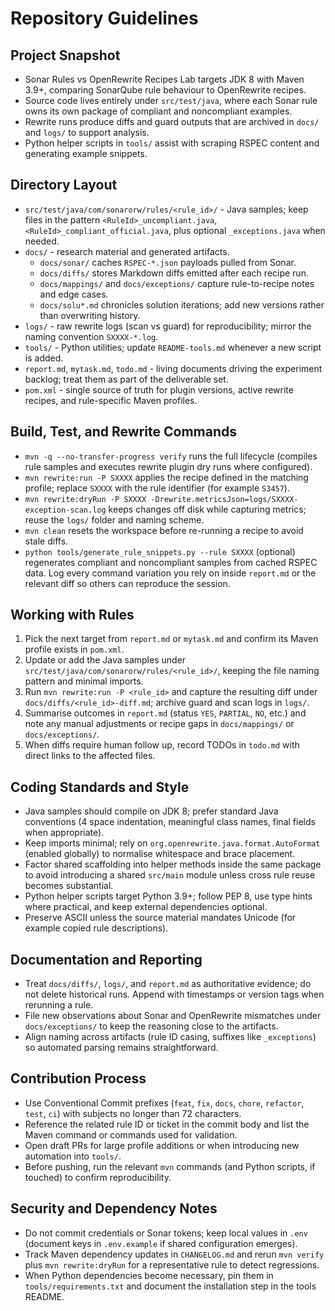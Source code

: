 # Repository Guidelines

## Project Snapshot
- Sonar Rules vs OpenRewrite Recipes Lab targets JDK 8 with Maven 3.9+, comparing SonarQube rule behaviour to OpenRewrite recipes.
- Source code lives entirely under `src/test/java`, where each Sonar rule owns its own package of compliant and noncompliant examples.
- Rewrite runs produce diffs and guard outputs that are archived in `docs/` and `logs/` to support analysis.
- Python helper scripts in `tools/` assist with scraping RSPEC content and generating example snippets.

## Directory Layout
- `src/test/java/com/sonarorw/rules/<rule_id>/` - Java samples; keep files in the pattern `<RuleId>_uncompliant.java`, `<RuleId>_compliant_official.java`, plus optional `_exceptions.java` when needed.
- `docs/` - research material and generated artifacts.
  - `docs/sonar/` caches `RSPEC-*.json` payloads pulled from Sonar.
  - `docs/diffs/` stores Markdown diffs emitted after each recipe run.
  - `docs/mappings/` and `docs/exceptions/` capture rule-to-recipe notes and edge cases.
  - `docs/solu*.md` chronicles solution iterations; add new versions rather than overwriting history.
- `logs/` - raw rewrite logs (scan vs guard) for reproducibility; mirror the naming convention `SXXXX-*.log`.
- `tools/` - Python utilities; update `README-tools.md` whenever a new script is added.
- `report.md`, `mytask.md`, `todo.md` - living documents driving the experiment backlog; treat them as part of the deliverable set.
- `pom.xml` - single source of truth for plugin versions, active rewrite recipes, and rule-specific Maven profiles.

## Build, Test, and Rewrite Commands
- `mvn -q --no-transfer-progress verify` runs the full lifecycle (compiles rule samples and executes rewrite plugin dry runs where configured).
- `mvn rewrite:run -P SXXXX` applies the recipe defined in the matching profile; replace `SXXXX` with the rule identifier (for example `S3457`).
- `mvn rewrite:dryRun -P SXXXX -Drewrite.metricsJson=logs/SXXXX-exception-scan.log` keeps changes off disk while capturing metrics; reuse the `logs/` folder and naming scheme.
- `mvn clean` resets the workspace before re-running a recipe to avoid stale diffs.
- `python tools/generate_rule_snippets.py --rule SXXXX` (optional) regenerates compliant and noncompliant samples from cached RSPEC data.
Log every command variation you rely on inside `report.md` or the relevant diff so others can reproduce the session.

## Working with Rules
1. Pick the next target from `report.md` or `mytask.md` and confirm its Maven profile exists in `pom.xml`.
2. Update or add the Java samples under `src/test/java/com/sonarorw/rules/<rule_id>/`, keeping the file naming pattern and minimal imports.
3. Run `mvn rewrite:run -P <rule_id>` and capture the resulting diff under `docs/diffs/<rule_id>-diff.md`; archive guard and scan logs in `logs/`.
4. Summarise outcomes in `report.md` (status `YES`, `PARTIAL`, `NO`, etc.) and note any manual adjustments or recipe gaps in `docs/mappings/` or `docs/exceptions/`.
5. When diffs require human follow up, record TODOs in `todo.md` with direct links to the affected files.

## Coding Standards and Style
- Java samples should compile on JDK 8; prefer standard Java conventions (4 space indentation, meaningful class names, final fields when appropriate).
- Keep imports minimal; rely on `org.openrewrite.java.format.AutoFormat` (enabled globally) to normalise whitespace and brace placement.
- Factor shared scaffolding into helper methods inside the same package to avoid introducing a shared `src/main` module unless cross rule reuse becomes substantial.
- Python helper scripts target Python 3.9+; follow PEP 8, use type hints where practical, and keep external dependencies optional.
- Preserve ASCII unless the source material mandates Unicode (for example copied rule descriptions).

## Documentation and Reporting
- Treat `docs/diffs/`, `logs/`, and `report.md` as authoritative evidence; do not delete historical runs. Append with timestamps or version tags when rerunning a rule.
- File new observations about Sonar and OpenRewrite mismatches under `docs/exceptions/` to keep the reasoning close to the artifacts.
- Align naming across artifacts (rule ID casing, suffixes like `_exceptions`) so automated parsing remains straightforward.

## Contribution Process
- Use Conventional Commit prefixes (`feat`, `fix`, `docs`, `chore`, `refactor`, `test`, `ci`) with subjects no longer than 72 characters.
- Reference the related rule ID or ticket in the commit body and list the Maven command or commands used for validation.
- Open draft PRs for large profile additions or when introducing new automation into `tools/`.
- Before pushing, run the relevant `mvn` commands (and Python scripts, if touched) to confirm reproducibility.

## Security and Dependency Notes
- Do not commit credentials or Sonar tokens; keep local values in `.env` (document keys in `.env.example` if shared configuration emerges).
- Track Maven dependency updates in `CHANGELOG.md` and rerun `mvn verify` plus `mvn rewrite:dryRun` for a representative rule to detect regressions.
- When Python dependencies become necessary, pin them in `tools/requirements.txt` and document the installation step in the tools README.
